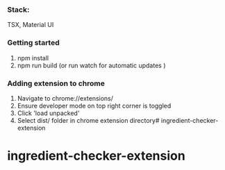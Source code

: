 
### Stack:
TSX, Material UI

### Getting started

1. npm install
2. npm run build (or run watch for automatic updates )


### Adding extension to chrome

1. Navigate to chrome://extensions/
2. Ensure developer mode on top right corner is toggled
3. Click 'load unpacked'
4. Select dist/ folder in chrome extension directory# ingredient-checker-extension
# ingredient-checker-extension
